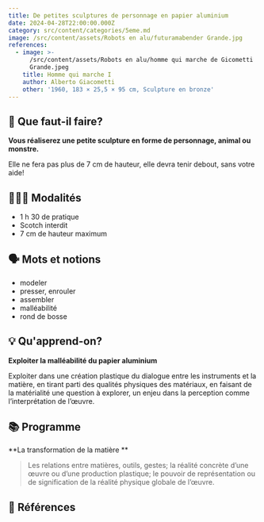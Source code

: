 ```yaml
---
title: De petites sculptures de personnage en papier aluminium
date: 2024-04-28T22:00:00.000Z
category: src/content/categories/5eme.md
image: /src/content/assets/Robots en alu/futuramabender Grande.jpg
references:
  - image: >-
      /src/content/assets/Robots en alu/homme qui marche de Gicometti
      Grande.jpeg
    title: Homme qui marche I
    author: Alberto Giacometti
    other: '1960, 183 × 25,5 × 95 cm, Sculpture en bronze'
---
```


## 🧐 Que faut-il faire?

**Vous réaliserez une petite sculpture en forme de personnage, animal ou monstre.**

Elle ne fera pas plus de 7 cm de hauteur, elle devra tenir debout, sans votre aide!

## 👩🏼‍🏫 Modalités

* 1 h 30 de pratique
* Scotch interdit
* 7 cm de hauteur maximum

## 🗣 Mots et notions

* modeler
* presser, enrouler
* assembler
* malléabilité
* rond de bosse

## 💡 Qu'apprend-on?

**Exploiter la malléabilité du papier aluminium**

Exploiter dans une création plastique du dialogue entre les instruments et la matière, en tirant parti des qualités physiques des matériaux, en faisant de la matérialité une question à explorer, un enjeu dans la perception comme l’interprétation de l’œuvre.

## 📚 Programme

\*\*La transformation de la matière \*\*

> Les relations entre matières, outils, gestes; la réalité concrète d’une œuvre ou d’une production plastique; le pouvoir de représentation ou de signification de la réalité physique globale de l’œuvre.

## 👀 Références
